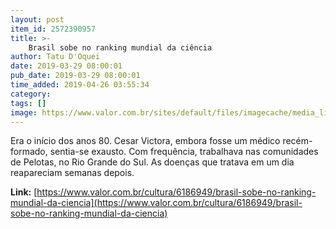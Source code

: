 ```yaml
---
layout: post
item_id: 2572390957
title: >-
    Brasil sobe no ranking mundial da ciência
author: Tatu D'Oquei
date: 2019-03-29 08:00:01
pub_date: 2019-03-29 08:00:01
time_added: 2019-04-26 03:55:34
category: 
tags: []
image: https://www.valor.com.br/sites/default/files/imagecache/media_library_big_horizontal/gn/19/03/foto29cul-604-capa-d10.jpg
---
```


Era o início dos anos 80. Cesar Victora, embora fosse um médico recém-formado, sentia-se exausto. Com frequência, trabalhava nas comunidades de Pelotas, no Rio Grande do Sul. As doenças que tratava em um dia reapareciam semanas depois.

**Link:** [https://www.valor.com.br/cultura/6186949/brasil-sobe-no-ranking-mundial-da-ciencia](https://www.valor.com.br/cultura/6186949/brasil-sobe-no-ranking-mundial-da-ciencia)

